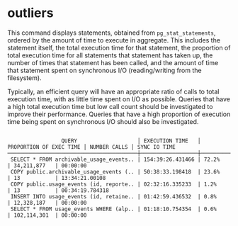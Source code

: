 # outliers

This command displays statements, obtained from `pg_stat_statements`, ordered by the amount of time to execute in aggregate. This includes the statement itself, the total execution time for that statement, the proportion of total execution time for all statements that statement has taken up, the number of times that statement has been called, and the amount of time that statement spent on synchronous I/O (reading/writing from the filesystem).

Typically, an efficient query will have an appropriate ratio of calls to total execution time, with as little time spent on I/O as possible. Queries that have a high total execution time but low call count should be investigated to improve their performance. Queries that have a high proportion of execution time being spent on synchronous I/O should also be investigated.

```
  
                 QUERY                   │ EXECUTION TIME   │ PROPORTION OF EXEC TIME │ NUMBER CALLS │ SYNC IO TIME
─────────────────────────────────────────┼──────────────────┼─────────────────────────┼──────────────┼───────────────
 SELECT * FROM archivable_usage_events.. | 154:39:26.431466 | 72.2%                   | 34,211,877   | 00:00:00
 COPY public.archivable_usage_events (.. | 50:38:33.198418  | 23.6%                   | 13           | 13:34:21.00108
 COPY public.usage_events (id, reporte.. | 02:32:16.335233  | 1.2%                    | 13           | 00:34:19.784318
 INSERT INTO usage_events (id, retaine.. | 01:42:59.436532  | 0.8%                    | 12,328,187   | 00:00:00
 SELECT * FROM usage_events WHERE (alp.. | 01:18:10.754354  | 0.6%                    | 102,114,301  | 00:00:00
```